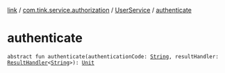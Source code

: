 [link](../../index.md) / [com.tink.service.authorization](../index.md) / [UserService](index.md) / [authenticate](./authenticate.md)

# authenticate

`abstract fun authenticate(authenticationCode: `[`String`](https://kotlinlang.org/api/latest/jvm/stdlib/kotlin/-string/index.html)`, resultHandler: `[`ResultHandler`](../../com.tink.service.handler/-result-handler/index.md)`<`[`String`](https://kotlinlang.org/api/latest/jvm/stdlib/kotlin/-string/index.html)`>): `[`Unit`](https://kotlinlang.org/api/latest/jvm/stdlib/kotlin/-unit/index.html)